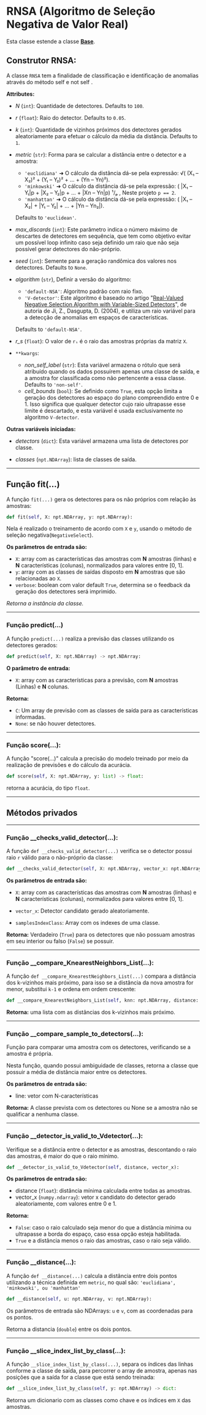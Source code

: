 # RNSA (Algoritmo de Seleção Negativa de Valor Real)

Esta classe estende a classe [**Base**](../../advanced-guides/Base%20Classes%20Reference/NegativeSelection.md).

## Construtor RNSA:

A classe ``RNSA`` tem a finalidade de classificação e identificação de anomalias através do método self e not self . 

**Attributes:**
* *N* (``int``): Quantidade de detectores. Defaults to ``100``.
* *r* (``float``): Raio do detector. Defaults to ``0.05``.
* *k* (``int``): Quantidade de vizinhos próximos dos detectores gerados aleatoriamente para efetuar o cálculo da média da distância. Defaults to ``1``.
* *metric* (``str``): Forma para se calcular a distância entre o detector e a amostra: 
    
    * ``'euclidiana'`` ➜ O cálculo da distância dá-se pela expressão:  √( (X₁ – X₂)² + (Y₁ – Y₂)² + ... + (Yn – Yn)²).
    * ``'minkowski'``  ➜ O cálculo da distância dá-se pela expressão: ( |X₁ – Y₁|p + |X₂ – Y₂|p + ... + |Xn – Yn|p) ¹/ₚ , Neste projeto ``p == 2``.
    * ``'manhattan'``  ➜ O cálculo da distância dá-se pela expressão:  ( |X₁ – X₂| + |Y₁ – Y₂| + ... + |Yn – Yn₂|).

    Defaults to ``'euclidean'``.

* *max_discards* (``int``): Este parâmetro indica o número máximo de descartes de detectores em sequência, que tem como objetivo evitar um 
possível loop infinito caso seja definido um raio que não seja possível gerar detectores do não-próprio.

* *seed* (``int``): Semente para a geração randômica dos valores nos detectores. Defaults to ``None``.
* *algorithm* (``str``), Definir a versão do algoritmo:

    * ``'default-NSA'``: Algoritmo padrão com raio fixo.
    * ``'V-detector'``: Este algoritmo é baseado no artigo "[Real-Valued Negative Selection Algorithm with Variable-Sized Detectors](https://doi.org/10.1007/978-3-540-24854-5_30)", de autoria de Ji, Z., Dasgupta, D. (2004), e utiliza um raio variável para a detecção de anomalias em espaços de características.  

    Defaults to ``'default-NSA'``.

* *r_s* (``float``): O valor de ``rₛ`` é o raio das amostras próprias da matriz ``X``.
* ``**kwargs``:
    - *non_self_label* (``str``): Esta variável armazena o rótulo que será atribuído quando os dados possuírem 
    apenas uma classe de saída, e a amostra for classificada como não pertencente a essa classe. Defaults to ``'non-self'``.
    - *cell_bounds* (``bool``):  Se definido como ``True``, esta opção limita a geração dos detectores ao espaço do plano 
    compreendido entre 0 e 1. Isso significa que qualquer detector cujo raio ultrapasse esse limite é descartado, 
    e esta variável é usada exclusivamente no algoritmo ``V-detector``.

**Outras variáveis iniciadas:**

* *detectors* (``dict``): Esta variável armazena uma lista de detectores por classe.

* *classes* (``npt.NDArray``): lista de classes de saída.

---

## Função fit(...)

A função ``fit(...)`` gera os detectores para os não próprios com relação às amostras:

```python
def fit(self, X: npt.NDArray, y: npt.NDArray):
```
Nela é realizado o treinamento de acordo com ``X`` e ``y``, usando o método de seleção negativa(``NegativeSelect``).

**Os parâmetros de entrada são:**
* ``X``: array com as características das amostras com **N** amostras (linhas) e **N** características  (colunas), normalizados para valores entre [0, 1]. 
* ``y``: array com as classes de saídas disposto em **N** amostras que são relacionadas ao ``X``.
* ``verbose``: boolean com valor default ``True``, determina se o feedback da geração dos detectores será imprimido.

*Retorna a instância da classe.*

---

### Função predict(...)

A função ``predict(...)`` realiza a previsão das classes utilizando os detectores gerados:

```python
def predict(self, X: npt.NDArray) -> npt.NDArray:
```

**O parâmetro de entrada:**
 
* ``X``: array  com as características para a previsão, com **N** amostras (Linhas) e **N** colunas.

**Retorna:** 
* ``C``: Um array de previsão com as classes de saída para as características informadas. 
* ``None``: se não houver detectores.

---

### Função score(...):

A função "score(...)" calcula a precisão do modelo treinado por meio da realização de previsões e do cálculo da acurácia.

```python
def score(self, X: npt.NDArray, y: list) -> float:
```

retorna a acurácia, do tipo ``float``.

---

## Métodos privados

---

### Função __checks_valid_detector(...):

A função ``def __checks_valid_detector(...)`` verifica se o detector possui raio ``r`` válido para o não-próprio da classe:

```python
def __checks_valid_detector(self, X: npt.NDArray, vector_x: npt.NDArray, samplesIndexClass: npt.NDArray) -> bool:
```

**Os parâmetros de entrada são:**
* ``X``: array com as características das amostras com **N** amostras (linhas) e **N** características  (colunas), normalizados para valores entre [0, 1].

* ``vector_x``: Detector candidato gerado aleatoriamente. 

* ``samplesIndexClass``: Array com os indexes de uma classe.

**Retorna:** Verdadeiro (``True``) para os detectores que não possuam amostras em seu interior ou falso (``False``) se possuir.

---

### Função __compare_KnearestNeighbors_List(...):

A função ``def __compare_KnearestNeighbors_List(...)`` compara a distância dos k-vizinhos mais próximo, para isso se a distância da nova amostra for menor, substitui ``k-1`` e ordena em ordem crescente:

```python
def __compare_KnearestNeighbors_List(self, knn: npt.NDArray, distance: float) -> npt.NDArray:
```

**Retorna:** uma lista com as distâncias dos k-vizinhos mais próximo.

---

### Função __compare_sample_to_detectors(...):

Função para comparar uma amostra com os detectores, verificando se a amostra é própria.


Nesta função, quando possui ambiguidade de classes, retorna a classe que possuir a média de distância maior entre os detectores.

**Os parâmetros de entrada são:**
* line: vetor com N-características

**Retorna:** A classe prevista com os detectores ou None se a amostra não se qualificar a nenhuma classe.
       
---

### Função __detector_is_valid_to_Vdetector(...):

Verifique se a distância entre o detector e as amostras, descontando o raio das amostras, é maior do que o raio mínimo.

```python
def __detector_is_valid_to_Vdetector(self, distance, vector_x):
```

**Os parâmetros de entrada são:**

* distance (``float``): distância mínima calculada entre todas as amostras.
* vector_x (``numpy.ndarray``): vetor x candidato do detector gerado aleatoriamente, com valores entre 0 e 1.

**Retorna:**

* ``False``: caso o raio calculado seja menor do que a distância mínima ou ultrapasse a borda do espaço, caso essa opção esteja habilitada.
* ``True`` e a distância menos o raio das amostras, caso o raio seja válido.

---

### Função __distance(...):

A função ``def __distance(...)`` calcula a distância entre dois pontos utilizando a técnica definida em ``metric``, no qual são: ``'euclidiana', 'minkowski', ou 'manhattan'``

```python
def __distance(self, u: npt.NDArray, v: npt.NDArray):
```

Os parâmetros de entrada são NDArrays: ``u`` e ``v``, com as coordenadas para os pontos.

Retorna a distancia (``double``) entre os dois pontos.

---

### Função __slice_index_list_by_class(...):

A função ``__slice_index_list_by_class(...)``, separa os índices das linhas conforme a classe de saída, para percorrer o array de amostra, apenas nas posições que a saída for a classe que está sendo treinada:

```python
def __slice_index_list_by_class(self, y: npt.NDArray) -> dict:
```

Retorna um dicionario com as classes como chave e os índices em ``X`` das amostras.
